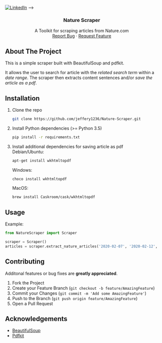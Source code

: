 <!--
*** Thanks for checking out the Best-README-Template. If you have a suggestion
*** that would make this better, please fork the repo and create a pull request
*** or simply open an issue with the tag "enhancement".
*** Thanks again! Now go create something AMAZING! :D
-->



<!-- PROJECT SHIELDS -->
<!--
*** I'm using markdown "reference style" links for readability.
*** Reference links are enclosed in brackets [ ] instead of parentheses ( ).
*** See the bottom of this document for the declaration of the reference variables
*** for contributors-url, forks-url, etc. This is an optional, concise syntax you may use.
*** https://www.markdownguide.org/basic-syntax/#reference-style-links
-->
<!-- [![Contributors][contributors-shield]][contributors-url]
[![Forks][forks-shield]][forks-url]
[![Stargazers][stars-shield]][stars-url]
[![Issues][issues-shield]][issues-url]
<!-- [![MIT License][license-shield]][license-url] -->
[![LinkedIn][linkedin-shield]][linkedin-url] -->

<p align="center">
  <h3 align="center">Nature Scraper</h3>

  <p align="center">
    A Toolkit for scraping articles from Nature.com
    <br />
    <a href="https://github.com/jeffery1236/NatureScraper/issues">Report Bug</a>
    ·
    <a href="https://github.com/jeffery1236/NatureScraper/issues">Request Feature</a>
  </p>
</p>


<!-- ABOUT THE PROJECT -->
## About The Project
This is a simple scraper built with BeautifulSoup and pdfkit.</br>

It allows the user to search for article with the *related search term* within a *date range*. The scraper then extracts content sentences and/or *save the article as a pdf*.


## Installation

1. Clone the repo
   ```sh
   git clone https://github.com/jeffery1236/Nature-Scraper.git
   ```
2. Install Python dependencies (>= Python 3.5)
    ```sh
    pip install -r requirements.txt
    ```
3. Install additional dependencies for saving article as pdf </br>
    Debian/Ubuntu:
    ```sh
    apt-get install wkhtmltopdf
    ```
    Windows:
    ```sh
    choco install wkhtmltopdf
    ```
    MacOS:
    ```sh
    brew install Caskroom/cask/wkhtmltopdf
    ```



<!-- USAGE EXAMPLES -->
## Usage

Example:

```python
from NatureScraper import Scraper

scraper = Scraper()
articles = scraper.extract_nature_articles('2020-02-07', '2020-02-12', 'coronavirus', save_pdf=True, pdf_dir='./saved_articles')
```



<!-- CONTRIBUTING -->
## Contributing

Additonal features or bug fixes are **greatly appreciated**.

1. Fork the Project
2. Create your Feature Branch (`git checkout -b feature/AmazingFeature`)
3. Commit your Changes (`git commit -m 'Add some AmazingFeature'`)
4. Push to the Branch (`git push origin feature/AmazingFeature`)
5. Open a Pull Request

<!-- LICENSE -->
<!-- ## License

Distributed under the MIT License. See `LICENSE` for more information. -->

<!-- ACKNOWLEDGEMENTS -->
## Acknowledgements
* [BeautifulSoup](https://pypi.org/project/beautifulsoup4/)
* [Pdfkit](https://pdfkit.org/)



[contributors-shield]: https://img.shields.io/github/contributors/othneildrew/Best-README-Template.svg?style=for-the-badge
[contributors-url]: https://github.com/jeffery1236/NatureScraper/graphs/contributors
[forks-shield]: https://img.shields.io/github/forks/jeffery1236/NatureScraper
[forks-url]: https://github.com/jeffery1236/NatureScraper/network/members
[stars-shield]: https://img.shields.io/github/stars/jeffery1236/NatureScraper
[stars-url]: https://github.com/jeffery1236/NatureScraper/stargazers
[issues-shield]: https://img.shields.io/github/issues/jeffery1236/NatureScraper
[issues-url]: https://github.com/jeffery1236/NatureScraper/issues
[license-shield]: https://img.shields.io/github/license/jeffery1236/NatureScraper
<!-- [license-url]: https://github.com/jeffery1236/NatureScraper/blob/master/LICENSE.txt -->
[linkedin-shield]: https://img.shields.io/badge/-LinkedIn-black.svg?style=for-the-badge&logo=linkedin&colorB=555
[linkedin-url]: https://www.linkedin.com/in/jeffery-cao-siming/
